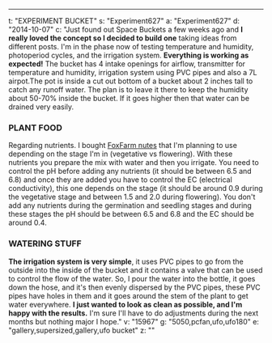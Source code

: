 ---
t: "EXPERIMENT BUCKET"
s: "Experiment627"
a: "Experiment627"
d: "2014-10-07"
c: "Just found out Space Buckets a few weeks ago and <strong>I really loved the concept so I decided to build one</strong> taking ideas from different posts. I'm in the phase now of testing temperature and humidity, photoperiod cycles, and the irrigation system. <strong>Everything is working as expected!</strong>
The bucket has 4 intake openings for airflow, transmitter for temperature and humidity, irrigation system using PVC pipes and also a 7L airpot.The pot is inside a cut out bottom of a bucket about 2 inches tall to catch any runoff water. The plan is to leave it there to keep the humidity about 50-70% inside the bucket. If it goes higher then that water can be drained very easily.

<h3>PLANT FOOD</h3>
Regarding nutrients. I bought <a href='http://amzn.to/1Lk0Ik5'>FoxFarm nutes</a> that I'm planning to use depending on the stage I'm in (vegetative vs flowering). With these nutrients you prepare the mix with water and then you irrigate. You need to control the pH before adding any nutrients (it should be between 6.5 and 6.8) and once they are added you have to control the EC (electrical conductivity), this one depends on the stage (it should be around 0.9 during the vegetative stage and between 1.5 and 2.0 during flowering). You don't add any nutrients during the germination and seedling stages and during these stages the pH should be between 6.5 and 6.8 and the EC should be around 0.4.

<h3>WATERING STUFF</h3><strong>The irrigation system is very simple</strong>, it uses PVC pipes to go from the outside into the inside of the bucket and it contains a valve that can be used to control the flow of the water. So, I pour the water into the bottle, it goes down the hose, and it's then evenly dispersed by the PVC pipes, these PVC pipes have holes in them  and it goes around the stem of the plant to get water everywhere. <strong>I just wanted to look as clean as possible, and I'm happy with the results.</strong> I'm sure I'll have to do adjustments during the next months but nothing major I hope."
v: "15967"
g: "5050,pcfan,ufo,ufo180"
e: "gallery,supersized,gallery,ufo bucket"
z: ""
